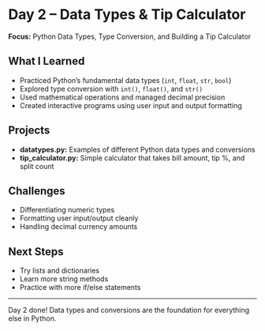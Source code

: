 # Day 2 – Data Types & Tip Calculator


**Focus:** Python Data Types, Type Conversion, and Building a Tip Calculator

## What I Learned

- Practiced Python’s fundamental data types (`int`, `float`, `str`, `bool`)
- Explored type conversion with `int()`, `float()`, and `str()`
- Used mathematical operations and managed decimal precision
- Created interactive programs using user input and output formatting

## Projects

- **datatypes.py:** Examples of different Python data types and conversions
- **tip_calculator.py:** Simple calculator that takes bill amount, tip %, and split count

## Challenges

- Differentiating numeric types
- Formatting user input/output cleanly
- Handling decimal currency amounts

## Next Steps

- Try lists and dictionaries
- Learn more string methods
- Practice with more if/else statements

---

Day 2 done! Data types and conversions are the foundation for everything else in Python.

